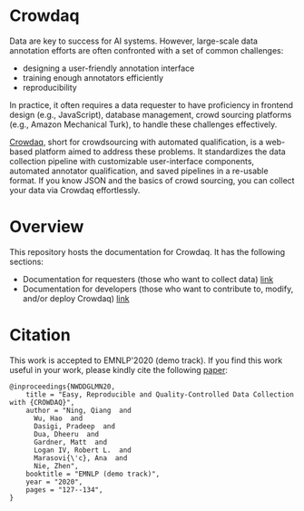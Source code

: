 # Crowdaq

Data are key to success for AI systems. However, large-scale data annotation efforts are often confronted with a set of common challenges: 
- designing a user-friendly annotation interface
- training enough annotators efficiently
- reproducibility

In practice, it often requires a data requester to have proficiency in frontend design (e.g., JavaScript), database management, crowd sourcing platforms (e.g., Amazon Mechanical Turk), to handle these challenges effectively.

[Crowdaq](https://www.crowdaq.com/), short for crowdsourcing with automated qualification, is a web-based platform aimed to address these problems. It standardizes the data collection pipeline with customizable user-interface components, automated annotator qualification, and saved pipelines in a re-usable format. If you know JSON and the basics of crowd sourcing, you can collect your data via Crowdaq effortlessly.

# Overview

This repository hosts the documentation for Crowdaq. It has the following sections:
- Documentation for requesters (those who want to collect data) [link](docs/requester)
- Documentation for developers (those who want to contribute to, modify, and/or deploy Crowdaq) [link](docs/developer)

# Citation

This work is accepted to EMNLP'2020 (demo track). If you find this work useful in your work, please kindly cite the following [paper](https://arxiv.org/abs/2010.06694):
```
@inproceedings{NWDDGLMN20,
    title = "Easy, Reproducible and Quality-Controlled Data Collection with {CROWDAQ}",
    author = "Ning, Qiang  and
      Wu, Hao  and
      Dasigi, Pradeep  and
      Dua, Dheeru  and
      Gardner, Matt  and
      Logan IV, Robert L.  and
      Marasovi{\'c}, Ana  and
      Nie, Zhen",
    booktitle = "EMNLP (demo track)",
    year = "2020",
    pages = "127--134",
}
```